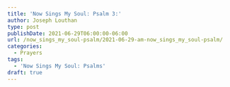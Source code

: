 ```yaml
---
title: 'Now Sings My Soul: Psalm 3:'
author: Joseph Louthan
type: post
publishDate: 2021-06-29T06:00:00-06:00
url: /now_sings_my_soul-psalm/2021-06-29-am-now_sings_my_soul-psalm/
categories:
  - Prayers
tags:
  - 'Now Sings My Soul: Psalms'
draft: true
---
```

<pre>
<div style="font-variant: small-caps;">

</div>

</pre>
